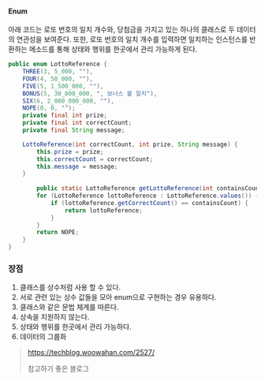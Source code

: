 #### Enum 

아래 코드는 로또 번호의 일치 개수와, 당첨금을 가지고 있는 하나의 클래스로 두 데이터의 연관성을 보여준다. 또한, 로또 번호의 일치 개수를 입력하면 일치하는 인스턴스를 반환하는 메소드를 통해 상태와 행위를 한곳에서 관리 가능하게 된다.

```java
public enum LottoReference {
    THREE(3, 5_000, ""),
    FOUR(4, 50_000, ""),
    FIVE(5, 1_500_000, ""),
    BONUS(5, 30_000_000, ", 보너스 볼 일치"),
    SIX(6, 2_000_000_000, ""),
    NOPE(0, 0, "");
    private final int prize;
    private final int correctCount;
    private final String message;

    LottoReference(int correctCount, int prize, String message) {
        this.prize = prize;
        this.correctCount = correctCount;
        this.message = message;
    }
  	
  	    public static LottoReference getLottoReference(int containsCount) {
        for (LottoReference lottoReference : LottoReference.values()) {
            if (lottoReference.getCorrectCount() == containsCount) {
                return lottoReference;
            }
        }
        return NOPE;
    }
}
```



### 장점

1. 클래스를 상수처럼 사용 할 수 있다.
2. 서로 관련 있는 상수 값들을 모아 enum으로 구현하는 경우 유용하다.
3. 클래스와 같은 문법 체계를 따른다.
4. 상속을 지원하지 않는다.
5. 상태와 행위를 한곳에서 관리 가능하다.
6. 데이터의 그룹화

>https://techblog.woowahan.com/2527/
>
>참고하기 좋은 블로그